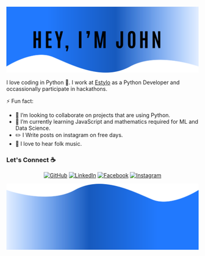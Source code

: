 ![alt text](./Images/top.svg)

I love coding in Python :snake:. I work at [Estylo](https://estylo.in/) as a Python Developer and occassionally participate in hackathons.

⚡ Fun fact:
- 👯 I’m looking to collaborate on projects that are using Python.
- 🌱 I’m currently learning JavaScript and mathematics required for ML and Data Science.
- :pencil2: I Write posts on instagram on free days.
- :musical_note: I love to hear folk music.


### Let's Connect :coffee:
<p align="center">
	<a href="https://github.com/JohnElvisMedeirosCosta"><img src="https://img.icons8.com/bubbles/50/000000/github.png" alt="GitHub"/></a>
	<a href="https://www.linkedin.com/in/john-elvis-medeiros-costa-69258a124/"><img src="https://img.icons8.com/bubbles/50/000000/linkedin.png" alt="LinkedIn"/></a>
	<a href="https://www.facebook.com/john.elvis.37/"><img src="https://img.icons8.com/bubbles/50/000000/facebook-new.png" alt="Facebook"/></a>
	<a href="https://www.instagram.com/johnelviscosta/"><img src="https://img.icons8.com/bubbles/50/000000/instagram.png" alt="Instagram"/></a>
</p>

![alt text](./Images/bottom.svg)
